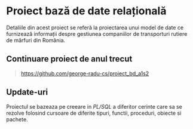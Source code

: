# Proiect bază de date relațională

Detaliile din acest proiect se referă la proiectarea unui model de date ce
furnizează informații despre gestiunea companiilor de transporturi rutiere de
mărfuri din România.

## Continuare proiect de anul trecut

> <https://github.com/george-radu-cs/proiect_bd_a1s2>

## Update-uri

Proiectul se bazeaza pe creeare in *PL/SQL* a diferitor cerinte care sa se
rezolve folosind cursoare de diferite tipuri, functii, proceduri, obiecte si
pachete.
